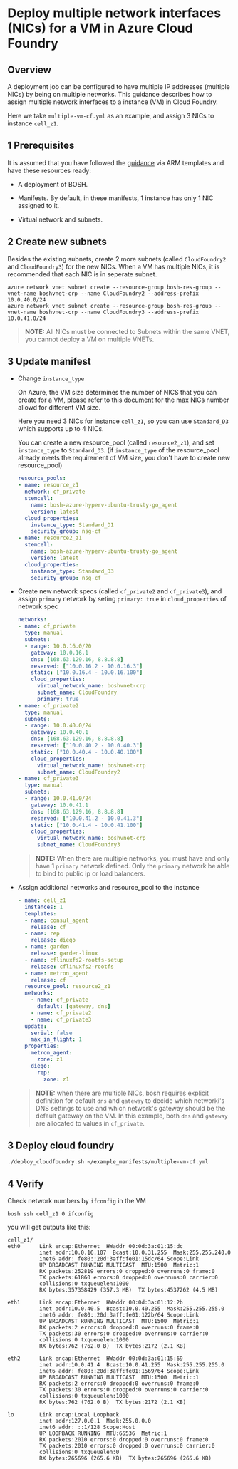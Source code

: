 # Deploy multiple network interfaces (NICs) for a VM in Azure Cloud Foundry

## Overview

A deployment job can be configured to have multiple IP addresses (multiple NICs) by being on multiple networks. This guidance describes how to assign multiple network interfaces to a instance (VM) in Cloud Foundry.

Here we take `multiple-vm-cf.yml` as an example, and assign 3 NICs to instance `cell_z1`.

## 1 Prerequisites

It is assumed that you have followed the [guidance](../../guidance.md) via ARM templates and have these resources ready:

* A deployment of BOSH.

* Manifests. By default, in these manifests, 1 instance has only 1 NIC assigned to it.

* Virtual network and subnets.

## 2 Create new subnets

Besides the existing subnets, create 2 more subnets (called `CloudFoundry2` and `CloudFoundry3`) for the new NICs. When a VM has multiple NICs, it is recommended that each NIC is in seperate subnet.

```
azure network vnet subnet create --resource-group bosh-res-group --vnet-name boshvnet-crp --name CloudFoundry2 --address-prefix 10.0.40.0/24
azure network vnet subnet create --resource-group bosh-res-group --vnet-name boshvnet-crp --name CloudFoundry3 --address-prefix 10.0.41.0/24
```
>**NOTE:** All NICs must be connected to Subnets within the same VNET, you cannot deploy a VM on multiple VNETs.

## 3 Update manifest

* Change `instance_type`

  On Azure, the VM size determines the number of NICS that you can create for a VM, please refer to this [document](https://azure.microsoft.com/en-us/documentation/articles/virtual-machines-windows-sizes/) for the max NICs number allowd for different VM size.

  Here you need 3 NICs for instance `cell_z1`, so you can use `Standard_D3` which supports up to 4 NICs.

  You can create a new resource_pool (called `resource2_z1`), and set `instance_type` to `Standard_D3`. (if `instance_type` of the resource_pool already meets the requirement of VM size, you don't have to create new resource_pool) 

  ```yaml
  resource_pools:
  - name: resource_z1
    network: cf_private
    stemcell:
      name: bosh-azure-hyperv-ubuntu-trusty-go_agent
      version: latest
    cloud_properties:
      instance_type: Standard_D1
      security_group: nsg-cf
  - name: resource2_z1
    stemcell:
      name: bosh-azure-hyperv-ubuntu-trusty-go_agent
      version: latest
    cloud_properties:
      instance_type: Standard_D3
      security_group: nsg-cf
  ```

* Create new network specs (called `cf_private2` and `cf_private3`), and assign `primary` network by seting `primary: true` in `cloud_properties` of network spec

  ```yaml
  networks:
  - name: cf_private
    type: manual
    subnets:
    - range: 10.0.16.0/20
      gateway: 10.0.16.1
      dns: [168.63.129.16, 8.8.8.8]
      reserved: ["10.0.16.2 - 10.0.16.3"]
      static: ["10.0.16.4 - 10.0.16.100"]
      cloud_properties:
        virtual_network_name: boshvnet-crp
        subnet_name: CloudFoundry
        primary: true
  - name: cf_private2
    type: manual
    subnets:
    - range: 10.0.40.0/24
      gateway: 10.0.40.1
      dns: [168.63.129.16, 8.8.8.8]
      reserved: ["10.0.40.2 - 10.0.40.3"]
      static: ["10.0.40.4 - 10.0.40.100"]
      cloud_properties:
        virtual_network_name: boshvnet-crp
        subnet_name: CloudFoundry2
  - name: cf_private3
    type: manual
    subnets:
    - range: 10.0.41.0/24
      gateway: 10.0.41.1
      dns: [168.63.129.16, 8.8.8.8]
      reserved: ["10.0.41.2 - 10.0.41.3"]
      static: ["10.0.41.4 - 10.0.41.100"]
      cloud_properties:
        virtual_network_name: boshvnet-crp
        subnet_name: CloudFoundry3
  ```
  >**NOTE:** When there are multiple networks, you must have and only have 1 `primary` network defined. Only the `primary` network be able to bind to public ip or load balancers.

* Assign additional networks and resource_pool to the instance

  ```yaml
  - name: cell_z1
    instances: 1
    templates:
    - name: consul_agent
      release: cf
    - name: rep
      release: diego
    - name: garden
      release: garden-linux
    - name: cflinuxfs2-rootfs-setup
      release: cflinuxfs2-rootfs
    - name: metron_agent
      release: cf
    resource_pool: resource2_z1
    networks:
      - name: cf_private
        default: [gateway, dns]
      - name: cf_private2
      - name: cf_private3
    update:
      serial: false
      max_in_flight: 1
    properties:
      metron_agent:
        zone: z1
      diego:
        rep:
          zone: z1
  ```
  >**NOTE:** when there are multiple NICs, bosh requires explicit definition for default `dns` and `gateway` to decide which networki's DNS settings to use and which network's gateway should be the default gateway on the VM. In this example, both `dns` and `gateway` are allocated to values in `cf_private`.

## 3 Deploy cloud foundry

  ```
  ./deploy_cloudfoundry.sh ~/example_manifests/multiple-vm-cf.yml
  ```

## 4 Verify

  Check network numbers by `ifconfig` in the VM

  ```
  bosh ssh cell_z1 0 ifconfig
  ```

  you will get outputs like this:

  ```
  cell_z1/
  eth0      Link encap:Ethernet  HWaddr 00:0d:3a:01:15:dc
            inet addr:10.0.16.107  Bcast:10.0.31.255  Mask:255.255.240.0
            inet6 addr: fe80::20d:3aff:fe01:15dc/64 Scope:Link
            UP BROADCAST RUNNING MULTICAST  MTU:1500  Metric:1
            RX packets:252819 errors:0 dropped:0 overruns:0 frame:0
            TX packets:61860 errors:0 dropped:0 overruns:0 carrier:0
            collisions:0 txqueuelen:1000
            RX bytes:357358429 (357.3 MB)  TX bytes:4537262 (4.5 MB)

  eth1      Link encap:Ethernet  HWaddr 00:0d:3a:01:12:2b
            inet addr:10.0.40.5  Bcast:10.0.40.255  Mask:255.255.255.0
            inet6 addr: fe80::20d:3aff:fe01:122b/64 Scope:Link
            UP BROADCAST RUNNING MULTICAST  MTU:1500  Metric:1
            RX packets:2 errors:0 dropped:0 overruns:0 frame:0
            TX packets:30 errors:0 dropped:0 overruns:0 carrier:0
            collisions:0 txqueuelen:1000
            RX bytes:762 (762.0 B)  TX bytes:2172 (2.1 KB)

  eth2      Link encap:Ethernet  HWaddr 00:0d:3a:01:15:69
            inet addr:10.0.41.4  Bcast:10.0.41.255  Mask:255.255.255.0
            inet6 addr: fe80::20d:3aff:fe01:1569/64 Scope:Link
            UP BROADCAST RUNNING MULTICAST  MTU:1500  Metric:1
            RX packets:2 errors:0 dropped:0 overruns:0 frame:0
            TX packets:30 errors:0 dropped:0 overruns:0 carrier:0
            collisions:0 txqueuelen:1000
            RX bytes:762 (762.0 B)  TX bytes:2172 (2.1 KB)

  lo        Link encap:Local Loopback
            inet addr:127.0.0.1  Mask:255.0.0.0
            inet6 addr: ::1/128 Scope:Host
            UP LOOPBACK RUNNING  MTU:65536  Metric:1
            RX packets:2010 errors:0 dropped:0 overruns:0 frame:0
            TX packets:2010 errors:0 dropped:0 overruns:0 carrier:0
            collisions:0 txqueuelen:0
            RX bytes:265696 (265.6 KB)  TX bytes:265696 (265.6 KB)

  ```
